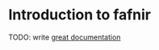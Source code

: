 # Introduction to fafnir

TODO: write [great documentation](http://jacobian.org/writing/great-documentation/what-to-write/)
